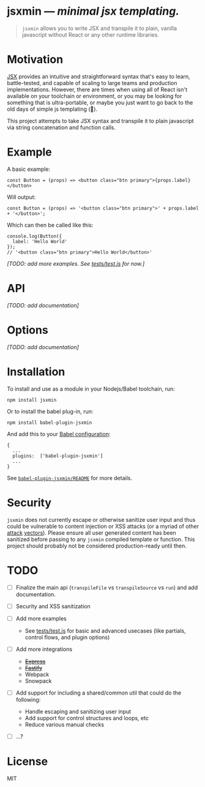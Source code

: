 # jsxmin &mdash; _minimal jsx templating._
> `jsxmin` allows you to write JSX and transpile it to plain, vanilla javascript without React or any other runtime libraries.

Motivation
==========
[JSX](https://reactjs.org/docs/introducing-jsx.html) provides an intuitive and straightforward syntax that's easy to learn, battle-tested, and capable of scaling to large teams and production implementations. However, there are times when using all of React isn't available on your toolchain or environment, or you may be looking for something that is ultra-portable, or maybe you just want to go back to the old days of simple js templating (🤗).

This project attempts to take JSX syntax and transpile it to plain javascript via string concatenation and function calls.

Example
=======
A basic example:
```
const Button = (props) => <button class="btn primary">{props.label}</button>
```
Will output:
```
const Button = (props) => '<button class="btn primary">' + props.label + '</button>';
```
Which can then be called like this:
```
console.log(Button({
  label: 'Hello World'
});
// '<button class="btn primary">Hello World</button>'
```
_\[TODO: add more examples. See [tests/test.js](tests/test.js) for now.\]_

API
============
_\[TODO: add documentation\]_

Options
============
_\[TODO: add documentation\]_

Installation
============
To install and use as a module in your Nodejs/Babel toolchain, run:
```
npm install jsxmin
```
Or to install the babel plug-in, run:
```
npm install babel-plugin-jsxmin
```
And add this to your [Babel configuration](https://babeljs.io/docs/en/configuration):
```
{
  ...
  plugins:  ['babel-plugin-jsxmin']
  ...
}
```
See [`babel-plugin-jsxmin/README`](./src/babel-plugin/README.md) for more details.

Security
========
`jsxmin` does not currently escape or otherwise sanitize user input and thus could be vulnerable to content injection or XSS attacks (or a myriad of other [attack](https://owasp.org/www-community/attacks/) [vectors](https://developer.mozilla.org/en-US/docs/Web/Security/Types_of_attacks)). Please ensure all user generated content has been sanitized before passing to any `jsxmin` compiled template or function. This project should probably not be considered production-ready until then.

TODO
====
- [ ] Finalize the main api (`transpileFile` vs `transpileSource` vs `run`) and add documentation.
- [ ] Security and XSS sanitization
- [ ] Add more examples
    - See [tests/test.js](tests/test.js) for basic and advanced usecases (like partials, control flows, and plugin options) 
- [ ] Add more integrations
  - [~~Express~~](examples/express)
  - [~~Fastify~~](examples/fastify)
  - Webpack
  - Snowpack
- [ ] Add support for including a shared/common util that could do the following:
    - Handle escaping and sanitizing user input
    - Add support for control structures and loops, etc
    - Reduce various manual checks
- [ ] ...?


License
=======
MIT
